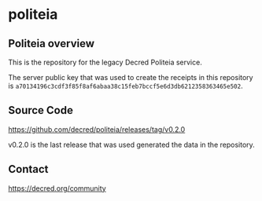politeia
========

## Politeia overview

This is the repository for the legacy Decred Politeia service.

The server public key that was used to create the receipts in this repository
is `a70134196c3cdf3f85f8af6abaa38c15feb7bccf5e6d3db6212358363465e502`.

## Source Code 

https://github.com/decred/politeia/releases/tag/v0.2.0

v0.2.0 is the last release that was used generated the data in the repository.

## Contact

https://decred.org/community

